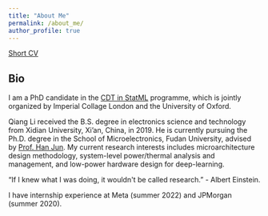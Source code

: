 ```yaml
---
title: "About Me"
permalink: /about_me/
author_profile: true
---
```

[Short CV](http://Leon924.github.io/files/liqiang-cv.pdf)


## Bio

I am a PhD candidate in the [CDT in StatML](https://statml.io/) programme, which is jointly organized by Imperial Collage London and the University of Oxford.

Qiang Li received the B.S. degree in electronics science and technology from Xidian University, Xi’an, China, in 2019. He is currently pursuing the Ph.D. degree in the School of Microelectronics, Fudan University, advised by [Prof. Han Jun](https://sme.fudan.edu.cn/5f/da/c31145a352218/page.htm). My current research interests includes microarchitecture design methodology, system-level power/thermal analysis and management, and low-power hardware design for deep-learning.

“If I knew what I was doing, it wouldn't be called research.” - Albert Einstein.



I have internship experience at Meta (summer 2022) and JPMorgan (summer 2020). 

